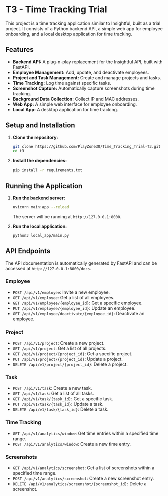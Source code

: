 # T3 - Time Tracking Trial

This project is a time tracking application similar to Insightful, built as a trial project. It consists of a Python backend API, a simple web app for employee onboarding, and a local desktop application for time tracking.

## Features

*   **Backend API:** A plug-n-play replacement for the Insightful API, built with FastAPI.
*   **Employee Management:** Add, update, and deactivate employees.
*   **Project and Task Management:** Create and manage projects and tasks.
*   **Time Tracking:** Log time against specific tasks.
*   **Screenshot Capture:** Automatically capture screenshots during time tracking.
*   **Background Data Collection:** Collect IP and MAC addresses.
*   **Web App:** A simple web interface for employee onboarding.
*   **Local App:** A desktop application for time tracking.

## Setup and Installation

1.  **Clone the repository:**
    ```bash
    git clone https://github.com/PlayZone30/Time_Tracking_Trial-T3.git
    cd t3
    ```

2.  **Install the dependencies:**
    ```bash
    pip install -r requirements.txt
    ```

## Running the Application

1.  **Run the backend server:**
    ```bash
    uvicorn main:app --reload
    ```
    The server will be running at `http://127.0.0.1:8000`.

2.  **Run the local application:**
    ```bash
    python3 local_app/main.py
    ```

## API Endpoints

The API documentation is automatically generated by FastAPI and can be accessed at `http://127.0.0.1:8000/docs`.

### Employee

*   `POST /api/v1/employee`: Invite a new employee.
*   `GET /api/v1/employee`: Get a list of all employees.
*   `GET /api/v1/employee/{employee_id}`: Get a specific employee.
*   `PUT /api/v1/employee/{employee_id}`: Update an employee.
*   `GET /api/v1/employee/deactivate/{employee_id}`: Deactivate an employee.

### Project

*   `POST /api/v1/project`: Create a new project.
*   `GET /api/v1/project`: Get a list of all projects.
*   `GET /api/v1/project/{project_id}`: Get a specific project.
*   `PUT /api/v1/project/{project_id}`: Update a project.
*   `DELETE /api/v1/project/{project_id}`: Delete a project.

### Task

*   `POST /api/v1/task`: Create a new task.
*   `GET /api/v1/task`: Get a list of all tasks.
*   `GET /api/v1/task/{task_id}`: Get a specific task.
*   `PUT /api/v1/task/{task_id}`: Update a task.
*   `DELETE /api/v1/task/{task_id}`: Delete a task.

### Time Tracking

*   `GET /api/v1/analytics/window`: Get time entries within a specified time range.
*   `POST /api/v1/analytics/window`: Create a new time entry.

### Screenshots

*   `GET /api/v1/analytics/screenshot`: Get a list of screenshots within a specified time range.
*   `POST /api/v1/analytics/screenshot`: Create a new screenshot entry.
*   `DELETE /api/v1/analytics/screenshot/{screenshot_id}`: Delete a screenshot.
